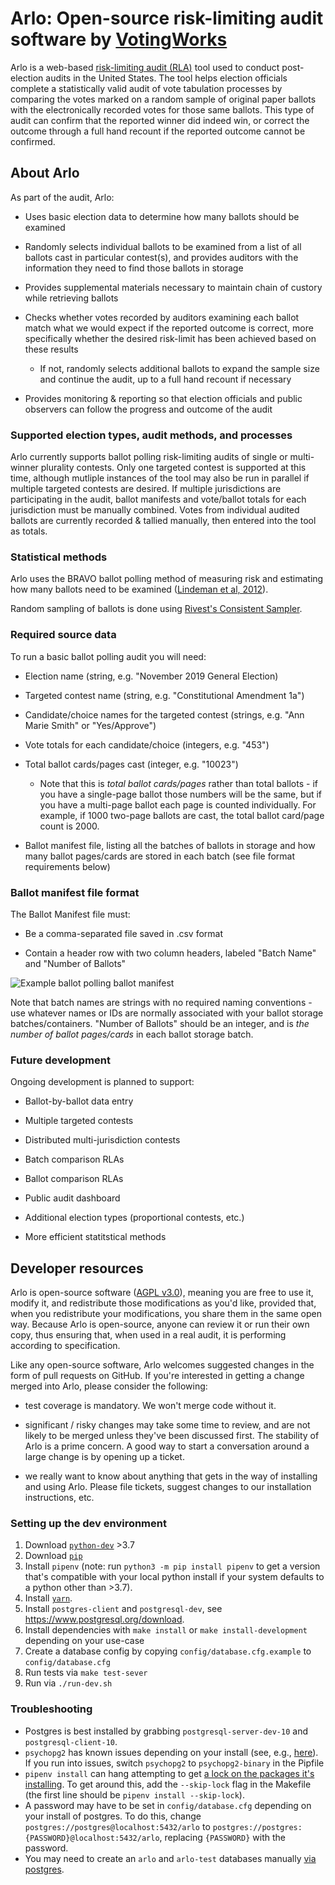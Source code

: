 # Arlo: Open-source risk-limiting audit software by [VotingWorks](voting.works)

Arlo is a web-based [risk-limiting audit (RLA)](https://risklimitingaudits.org) tool used to conduct post-election audits in the United States.  The tool helps election officials complete a statistically valid audit of vote tabulation processes by comparing the votes marked on a random sample of original paper ballots with the electronically recorded votes for those same ballots. This type of audit can confirm that the reported winner did indeed win, or correct the outcome through a full hand recount if the reported outcome cannot be confirmed.

## About Arlo

As part of the audit, Arlo:

* Uses basic election data to determine how many ballots should be examined

* Randomly selects individual ballots to be examined from a list of all ballots cast in particular contest(s), and provides auditors with the information they need to find those ballots in storage

* Provides supplemental materials necessary to maintain chain of custory while retrieving ballots

* Checks whether votes recorded by auditors examining each ballot match what we would expect if the reported outcome is correct, more specifically whether the desired risk-limit has been achieved based on these results

  * If not, randomly selects additional ballots to expand the sample size and continue the audit, up to a full hand recount if necessary

* Provides monitoring & reporting so that election officials and public observers can follow the progress and outcome of the audit

### Supported election types, audit methods, and processes

Arlo currently supports ballot polling risk-limiting audits of single or multi-winner plurality contests. Only one targeted contest is supported at this time, although mutliple instances of the tool may also be run in parallel if multiple targeted contests are desired. If multiple jurisdictions are participating in the audit, ballot manifests and vote/ballot totals for each jurisdiction must be manually combined. Votes from individual audited ballots are currently recorded & tallied manually, then entered into the tool as totals. 

### Statistical methods

Arlo uses the BRAVO ballot polling method of measuring risk and estimating how many ballots need to be examined ([Lindeman et al, 2012](https://www.usenix.org/system/files/conference/evtwote12/evtwote12-final27.pdf)). 

Random sampling of ballots is done using [Rivest's Consistent Sampler](https://github.com/ron-rivest/consistent_sampler). 

### Required source data

To run a basic ballot polling audit you will need: 

  * Election name (string, e.g. "November 2019 General Election)
  
  * Targeted contest name (string, e.g. "Constitutional Amendment 1a")
  
  * Candidate/choice names for the targeted contest (strings, e.g. "Ann Marie Smith" or "Yes/Approve")
  
  * Vote totals for each candidate/choice (integers, e.g. "453")
  
  * Total ballot cards/pages cast (integer, e.g. "10023")
    * Note that this is *total ballot cards/pages* rather than total ballots - if you have a single-page ballot those numbers will be the same, but if you have a multi-page ballot each page is counted individually. For example, if 1000 two-page ballots are cast, the total ballot card/page count is 2000.
    
  * Ballot manifest file, listing all the batches of ballots in storage and how many ballot pages/cards are stored in each batch (see file format requirements below)

### Ballot manifest file format

The Ballot Manifest file must:

  * Be a comma-separated file saved in .csv format
  
  * Contain a header row with two column headers, labeled "Batch Name" and "Number of Ballots"
  
  ![Example ballot polling ballot manifest](https://github.com/votingworks/arlo/blob/readme-updates/images/Ballot%20Manifest%20Example.png)

Note that batch names are strings with no required naming conventions - use whatever names or IDs are normally associated with your ballot storage batches/containers. "Number of Ballots" should be an integer, and is *the number of ballot pages/cards* in each ballot storage batch. 

### Future development

Ongoing development is planned to support:

  * Ballot-by-ballot data entry
   
  * Multiple targeted contests 
  
  * Distributed multi-jurisdiction contests
  
  * Batch comparison RLAs
  
  * Ballot comparison RLAs
  
  * Public audit dashboard
  
  * Additional election types (proportional contests, etc.)
  
  * More efficient statitstical methods

## Developer resources

Arlo is open-source software ([AGPL v3.0](https://github.com/votingworks/arlo/blob/master/LICENSE)), meaning you are free to use it, modify it, and redistribute those modifications as you'd like, provided that, when you redistribute your modifications, you share them in the same open way. Because Arlo is open-source, anyone can review it or run their own copy, thus ensuring that, when used in a real audit, it is performing according to specification.

Like any open-source software, Arlo welcomes suggested changes in the form of pull requests on GitHub. If you're interested in getting a change merged into Arlo, please consider the following:

* test coverage is mandatory. We won't merge code without it.

* significant / risky changes may take some time to review, and are not likely to be merged unless they've been discussed first. The stability of Arlo is a prime concern. A good way to start a conversation around a large change is by opening up a ticket.

* we really want to know about anything that gets in the way of installing and using Arlo. Please file tickets, suggest changes to our installation instructions, etc.

### Setting up the dev environment

1. Download [`python-dev`](https://www.python.org/) >3.7 
2. Download [`pip`](https://pypi.org/project/pip/)
3. Install `pipenv` (note: run `python3 -m pip install pipenv` to get a version that's compatible with your local python install if your system defaults to a python other than >3.7).
4. Install [`yarn`](https://yarnpkg.com/en/docs/install).
5. Install `postgres-client` and `postgresql-dev`, see https://www.postgresql.org/download.
6. Install dependencies with `make install` or `make install-development` depending on your use-case
7. Create a database config by copying `config/database.cfg.example` to `config/database.cfg`
8. Run tests via `make test-sever`
9. Run via `./run-dev.sh`

### Troubleshooting

* Postgres is best installed by grabbing `postgresql-server-dev-10` and `postgresql-client-10`.
* `psychopg2` has known issues depending on your install (see, e.g., [here](https://github.com/psycopg/psycopg2/issues/674)). If you run into issues, switch `psychopg2` to `psychopg2-binary` in the Pipfile
* `pipenv install` can hang attempting to get [a lock on the packages it's installing](https://github.com/pypa/pipenv/issues/3827). To get around this, add the `--skip-lock` flag in the Makefile (the first line should be `pipenv install --skip-lock`).
* A password may have to be set in `config/database.cfg` depending on your install of postgres. To do this, change  `postgres://postgres@localhost:5432/arlo` to `postgres://postgres:{PASSWORD}@localhost:5432/arlo`, replacing `{PASSWORD}` with the password.
* You may need to create an `arlo` and `arlo-test` databases manually [via postgres](https://www.postgresql.org/docs/9.0/sql-createdatabase.html). 

